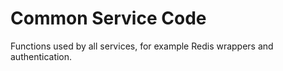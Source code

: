 # Common Service Code

Functions used by all services, for example Redis wrappers and authentication.
